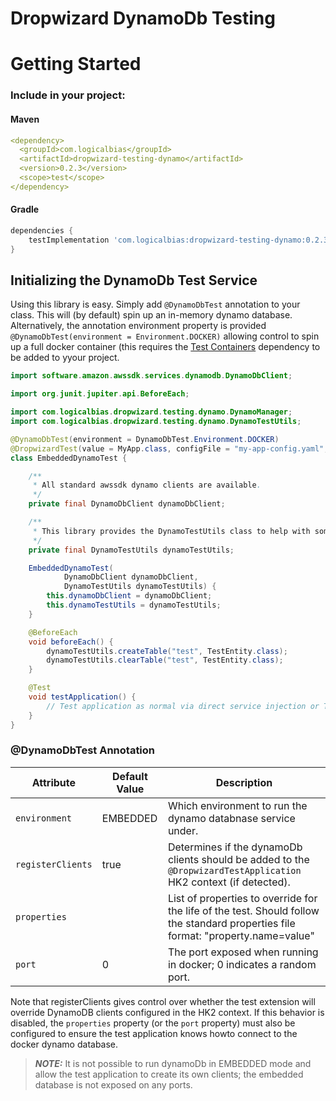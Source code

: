 # Dropwizard DynamoDb Testing

# Getting Started

### Include in your project:

#### Maven

```yaml
<dependency>
  <groupId>com.logicalbias</groupId>
  <artifactId>dropwizard-testing-dynamo</artifactId>
  <version>0.2.3</version>
  <scope>test</scope>
</dependency>
```

#### Gradle

```groovy
dependencies {
    testImplementation 'com.logicalbias:dropwizard-testing-dynamo:0.2.3'
}
```

## Initializing the DynamoDb Test Service

Using this library is easy. Simply add `@DynamoDbTest` annotation to your class. This will (by default) spin up an in-memory dynamo database.
Alternatively, the annotation environment property is provided `@DynamoDbTest(environment = Environment.DOCKER)` allowing control to spin up a full
docker container (this requires the [Test Containers](https://testcontainers.com/) dependency to be added to yyour project.

```java
import software.amazon.awssdk.services.dynamodb.DynamoDbClient;

import org.junit.jupiter.api.BeforeEach;

import com.logicalbias.dropwizard.testing.dynamo.DynamoManager;
import com.logicalbias.dropwizard.testing.dynamo.DynamoTestUtils;

@DynamoDbTest(environment = DynamoDbTest.Environment.DOCKER)
@DropwizardTest(value = MyApp.class, configFile = "my-app-config.yaml", useResourceFilePath = true)
class EmbeddedDynamoTest {

    /**
     * All standard awssdk dynamo clients are available. 
     */
    private final DynamoDbClient dynamoDbClient;

    /**
     * This library provides the DynamoTestUtils class to help with some common operations
     */
    private final DynamoTestUtils dynamoTestUtils;

    EmbeddedDynamoTest(
            DynamoDbClient dynamoDbClient,
            DynamoTestUtils dynamoTestUtils) {
        this.dynamoDbClient = dynamoDbClient;
        this.dynamoTestUtils = dynamoTestUtils;
    }

    @BeforeEach
    void beforeEach() {
        dynamoTestUtils.createTable("test", TestEntity.class);
        dynamoTestUtils.clearTable("test", TestEntity.class);
    }

    @Test
    void testApplication() {
        // Test application as normal via direct service injection or TestClient calls
    }
}
```

### @DynamoDbTest Annotation

| Attribute         | Default Value | Description                                                                                                                       |
|-------------------|---------------|-----------------------------------------------------------------------------------------------------------------------------------|
| `environment`     | EMBEDDED      | Which environment to run the dynamo databnase service under.                                                                      |                                                            
| `registerClients` | true          | Determines if the dynamoDb clients should be added to the `@DropwizardTestApplication` HK2 context (if detected).                 |
| `properties`      |               | List of properties to override for the life of the test. Should follow the standard properties file format: "property.name=value" |
| `port`            | 0             | The port exposed when running in docker; 0 indicates a random port.                                                           |

Note that registerClients gives control over whether the test extension will override DynamoDB clients configured in the HK2 context. If this behavior is disabled, the
`properties` property (or the `port` property) must also be configured to ensure the test application knows howto connect to the docker dynamo database.

> **_NOTE:_** It is not possible to run dynamoDb in EMBEDDED mode and allow the test application to create its own clients; the embedded database is not exposed on any ports.
